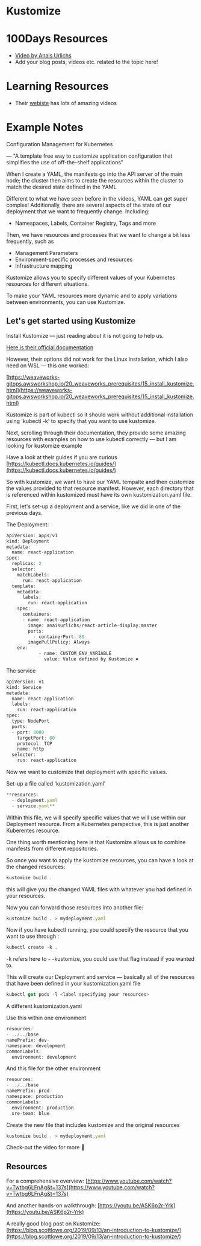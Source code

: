 # Kustomize

# 100Days Resources
* [Video by Anais Urlichs](https://youtu.be/Gc-nO3oxxk8)
* Add your blog posts, videos etc. related to the topic here!

# Learning Resources
- Their [webiste](https://kustomize.io/) has lots of amazing videos

# Example Notes

Configuration Management for Kubernetes

— "A template free way to customize application configuration that simplifies the use of off-the-shelf applications"

When I create a YAML, the manifests go into the API server of the main node; the cluster then aims to create the resources within the cluster to match the desired state defined in the YAML

Different to what we have seen before in the videos, YAML can get super complex! Additionally, there are several aspects of the state of our deployment that we want to frequently change. Including:

- Namespaces, Labels, Container Registry, Tags and more

Then, we have resources and processes that we want to change a bit less frequently, such as

- Management Parameters
- Environment-specific processes and resources
- Infrastructure mapping

Kustomize allows you to specify different values of your Kubernetes resources for different situations. 

To make your YAML resources more dynamic and to apply variations between environments, you can use Kustomize.

## Let's get started using Kustomize

Install Kustomize — just reading about it is not going to help us.

[Here is their official documentation](https://kubectl.docs.kubernetes.io/installation/) 

However, their options did not work for the Linux installation, which I also need on WSL — this one worked:

[https://weaveworks-gitops.awsworkshop.io/20_weaveworks_prerequisites/15_install_kustomize.html](https://weaveworks-gitops.awsworkshop.io/20_weaveworks_prerequisites/15_install_kustomize.html) 

Kustomize is part of kubectl so it should work without additional installation using 'kubectl -k' to specify that you want to use kustomize.

Next, scrolling through their documentation, they provide some amazing resources with examples on how to use kubectl correctly — but I am looking for kustomize example

Have a look at their guides if you are curious [https://kubectl.docs.kubernetes.io/guides/](https://kubectl.docs.kubernetes.io/guides/) 

So with kustomize, we want to have our YAML tempalte and then customize the values provided to that resource manifest. However, each directory that is referenced within kustomized must have its own kustomization.yaml file.

First, let's set-up a deployment and a service, like we did in one of the previous days.

The Deployment:

```jsx
apiVersion: apps/v1
kind: Deployment
metadata:
  name: react-application
spec:
  replicas: 2
  selector:
    matchLabels:
      run: react-application
  template:
    metadata:
      labels:
        run: react-application
    spec:
      containers:
      - name: react-application
        image: anaisurlichs/react-article-display:master
        ports:
          - containerPort: 80
        imagePullPolicy: Always
	env:
            - name: CUSTOM_ENV_VARIABLE
              value: Value defined by Kustomize ❤️
```

The service

```jsx
apiVersion: v1
kind: Service
metadata:
  name: react-application
  labels:
    run: react-application
spec:
  type: NodePort
  ports:
  - port: 8080
    targetPort: 80
    protocol: TCP
    name: http
  selector:
    run: react-application
```

Now we want to customize that deployment with specific values.

Set-up a file called 'kustomization.yaml'

```jsx
**resources:
  - deployment.yaml
  - service.yaml**
```

Within this file, we will specify specific values that we will use within our Deployment resource. From a Kubernetes perspective, this is just another Kuberentes resource.

One thing worth mentioning here is that Kustomize allows us to combine manifests from different repositories.

So once you want to apply the kustomize resources, you can have a look at the changed resources:

```jsx
kustomize build .
```

this will give you the changed YAML files with whatever you had defined in your resources.

Now you can forward those resources into another file:

```jsx
kustomize build . > mydeployment.yaml
```

Now if you have kubectl running, you could specify the resource that you want to use through :

```jsx
kubectl create -k .
```

-k refers here to - -kustomize, you could use that flag instead if you wanted to.

This will create our Deployment and service — basically all of the resources that have been defined in your kustomization.yaml file

```jsx
kubectl get pods -l <label specifying your resources>
```

A different kustomization.yaml

Use this within one environment

```jsx
resources:
- ../../base
namePrefix: dev-
namespace: development
commonLabels:
  environment: development

```

And this file for the other environment

```jsx
resources:
- ../../base
namePrefix: prod-
namespace: production
commonLabels:
  environment: production
  sre-team: blue
```

Create the new file that includes kustomize and the original resources

```jsx
kustomize build . > mydeployment.yaml
```

Check-out the video for more 🙂

## Resources

For a comprehensive overview: [https://www.youtube.com/watch?v=Twtbg6LFnAg&t=137s](https://www.youtube.com/watch?v=Twtbg6LFnAg&t=137s)

And another hands-on walkthrough: [https://youtu.be/ASK6p2r-Yrk](https://youtu.be/ASK6p2r-Yrk)

A really good blog post on Kustomize: [https://blog.scottlowe.org/2019/09/13/an-introduction-to-kustomize/](https://blog.scottlowe.org/2019/09/13/an-introduction-to-kustomize/)
